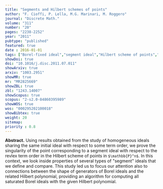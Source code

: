 ```yaml
---
title: "Segments and Hilbert schemes of points"
author: "F. Cioffi, P. Lella, M.G. Marinari, M. Roggero"
journal: "Discrete Math."
volume: "311"
number: "20"
pages: "2238-2252"
year: "2011"
pubtype: "published"
featured: true
date : 2016-01-01
tags: ["Borel-fixed ideal","segment ideal","Hilbert scheme of points","Gotzmann number","Gröbner stratum", "revlex term order"]
showDoi: true
doi: "10.1016/j.disc.2011.07.011"
showArxiv: true
arxiv: "1003.2951"
showMR: true
mr: "MR2825669"
showZBL: true
zbl: "1243.14007"
showScopus: true
scopus: "2-s2.0-84860395989"
showWOS: true
wos: "000295202100018"
showBibtex: true
weight: 20
sitemap:
priority : 0.8
---
```


**Abstract.** Using results obtained from the study of homogeneous ideals sharing the same initial ideal with respect to some term order, we prove the singularity of the point corresponding to a segment ideal with respect to the revlex term order in the Hilbert scheme of points in `$\mathbb{P}^n$`. In this context, we look inside properties of several types of "segment" ideals that we define and compare. This study led us to focus our attention also to connections between the shape of generators of Borel ideals and the related Hilbert polynomial, providing an algorithm for computing all saturated Borel ideals with the given Hilbert polynomial. 
